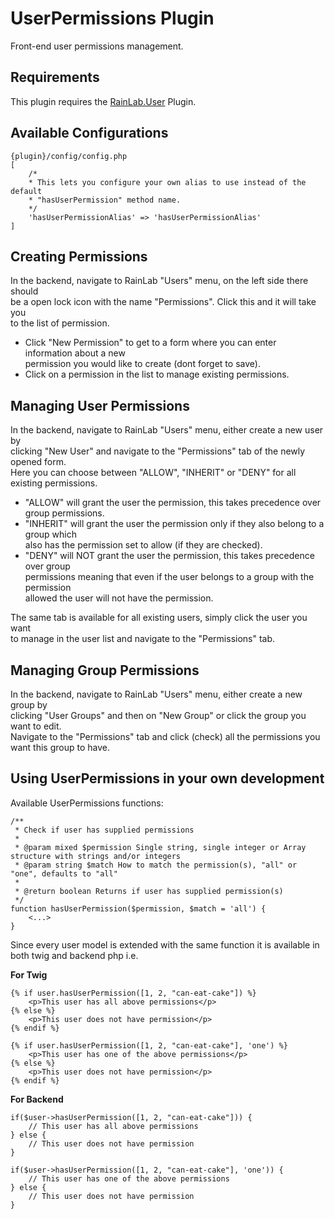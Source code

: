 # UserPermissions Plugin

Front-end user permissions management.

## Requirements

This plugin requires the [RainLab.User](https://github.com/rainlab/user-plugin/) Plugin.

## Available Configurations

    {plugin}/config/config.php
    [
        /*
        * This lets you configure your own alias to use instead of the default
        * "hasUserPermission" method name. 
        */
        'hasUserPermissionAlias' => 'hasUserPermissionAlias'
    ]

## Creating Permissions

In the backend, navigate to RainLab "Users" menu, on the left side there should  
be a open lock icon with the name "Permissions". Click this and it will take you  
to the list of permission.  
- Click "New Permission" to get to a form where you can enter information about a new  
permission you would like to create (dont forget to save).  
- Click on a permission in the list to manage existing permissions.

## Managing User Permissions

In the backend, navigate to RainLab "Users" menu, either create a new user by  
clicking "New User" and navigate to the "Permissions" tab of the newly opened form.  
Here you can choose between "ALLOW", "INHERIT" or "DENY" for all existing permissions.  
- "ALLOW" will grant the user the permission, this takes precedence over group permissions.  
- "INHERIT" will grant the user the permission only if they also belong to a group which  
also has the permission set to allow (if they are checked).  
- "DENY" will NOT grant the user the permission, this takes precedence over group  
permissions meaning that even if the user belongs to a group with the permission  
allowed the user will not have the permission.  

The same tab is available for all existing users, simply click the user you want  
to manage in the user list and navigate to the "Permissions" tab.

## Managing Group Permissions

In the backend, navigate to RainLab "Users" menu, either create a new group by  
clicking "User Groups" and then on "New Group" or click the group you want to edit.  
Navigate to the "Permissions" tab and click (check) all the permissions you want this group to have.

## Using UserPermissions in your own development

Available UserPermissions functions:

    /**
     * Check if user has supplied permissions
     *
     * @param mixed $permission Single string, single integer or Array structure with strings and/or integers
     * @param string $match How to match the permission(s), "all" or "one", defaults to "all"
     *
     * @return boolean Returns if user has supplied permission(s)
     */
    function hasUserPermission($permission, $match = 'all') {
        <...>
    }

Since every user model is extended with the same function it is available in both twig and backend php i.e.

**For Twig**

    {% if user.hasUserPermission([1, 2, "can-eat-cake"]) %}
        <p>This user has all above permissions</p>
    {% else %}
        <p>This user does not have permission</p>
    {% endif %}

    {% if user.hasUserPermission([1, 2, "can-eat-cake"], 'one') %}
        <p>This user has one of the above permissions</p>
    {% else %}
        <p>This user does not have permission</p>
    {% endif %}

**For Backend**

    if($user->hasUserPermission([1, 2, "can-eat-cake"])) {
        // This user has all above permissions
    } else {
        // This user does not have permission
    }

    if($user->hasUserPermission([1, 2, "can-eat-cake"], 'one')) {
        // This user has one of the above permissions
    } else {
        // This user does not have permission
    }

